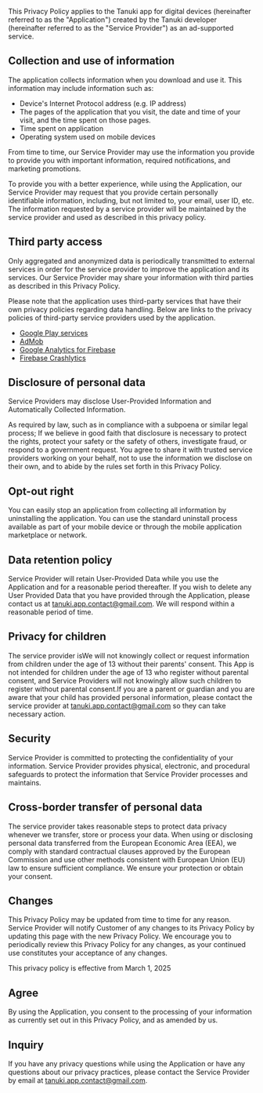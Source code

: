 This Privacy Policy applies to the Tanuki app for digital devices (hereinafter referred to as the "Application") created by the Tanuki developer (hereinafter referred to as the "Service Provider") as an ad-supported service.

## Collection and use of information

The application collects information when you download and use it. This information may include information such as:

- Device's Internet Protocol address (e.g. IP address)
- The pages of the application that you visit, the date and time of your visit, and the time spent on those pages.
- Time spent on application
- Operating system used on mobile devices

From time to time, our Service Provider may use the information you provide to provide you with important information, required notifications, and marketing promotions.

To provide you with a better experience, while using the Application, our Service Provider may request that you provide certain personally identifiable information, including, but not limited to, your email, user ID, etc. The information requested by a service provider will be maintained by the service provider and used as described in this privacy policy.


## Third party access

Only aggregated and anonymized data is periodically transmitted to external services in order for the service provider to improve the application and its services. Our Service Provider may share your information with third parties as described in this Privacy Policy.

Please note that the application uses third-party services that have their own privacy policies regarding data handling. Below are links to the privacy policies of third-party service providers used by the application.

- [Google Play services](https://policies.google.com/privacy)
- [AdMob](https://support.google.com/admob/answer/6128543)
- [Google Analytics for Firebase](https://firebase.google.com/support/privacy)
- [Firebase Crashlytics](https://firebase.google.com/support/privacy)


## Disclosure of personal data

Service Providers may disclose User-Provided Information and Automatically Collected Information.

As required by law, such as in compliance with a subpoena or similar legal process;
If we believe in good faith that disclosure is necessary to protect the rights, protect your safety or the safety of others, investigate fraud, or respond to a government request.
You agree to share it with trusted service providers working on your behalf, not to use the information we disclose on their own, and to abide by the rules set forth in this Privacy Policy.


## Opt-out right

You can easily stop an application from collecting all information by uninstalling the application. You can use the standard uninstall process available as part of your mobile device or through the mobile application marketplace or network.


## Data retention policy

Service Provider will retain User-Provided Data while you use the Application and for a reasonable period thereafter. If you wish to delete any User Provided Data that you have provided through the Application, please contact us at tanuki.app.contact@gmail.com. We will respond within a reasonable period of time.


## Privacy for children

The service provider isWe will not knowingly collect or request information from children under the age of 13 without their parents' consent. This App is not intended for children under the age of 13 who register without parental consent, and Service Providers will not knowingly allow such children to register without parental consent.If you are a parent or guardian and you are aware that your child has provided personal information, please contact the service provider at tanuki.app.contact@gmail.com so they can take necessary action.


## Security

Service Provider is committed to protecting the confidentiality of your information. Service Provider provides physical, electronic, and procedural safeguards to protect the information that Service Provider processes and maintains.


## Cross-border transfer of personal data

The service provider takes reasonable steps to protect data privacy whenever we transfer, store or process your data. When using or disclosing personal data transferred from the European Economic Area (EEA), we comply with standard contractual clauses approved by the European Commission and use other methods consistent with European Union (EU) law to ensure sufficient compliance. We ensure your protection or obtain your consent.


## Changes

This Privacy Policy may be updated from time to time for any reason. Service Provider will notify Customer of any changes to its Privacy Policy by updating this page with the new Privacy Policy. We encourage you to periodically review this Privacy Policy for any changes, as your continued use constitutes your acceptance of any changes.


This privacy policy is effective from March 1, 2025


## Agree

By using the Application, you consent to the processing of your information as currently set out in this Privacy Policy, and as amended by us.


## Inquiry

If you have any privacy questions while using the Application or have any questions about our privacy practices, please contact the Service Provider by email at tanuki.app.contact@gmail.com.

